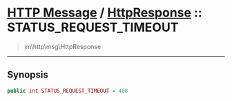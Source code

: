 # [HTTP Message](http.md) / [HttpResponse](http-HttpResponse.md) :: STATUS_REQUEST_TIMEOUT
 > im\http\msg\HttpResponse
____

## Synopsis
```php
public int STATUS_REQUEST_TIMEOUT = 408
```
